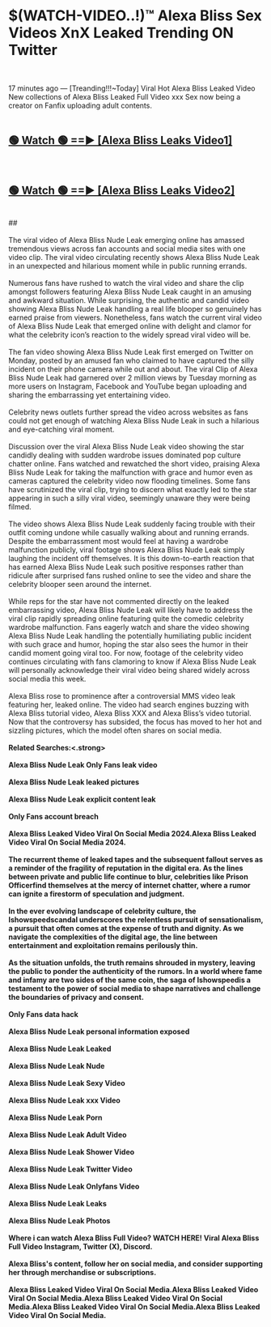 # $(WATCH-VIDEO..!)™ Alexa Bliss Sex Videos XnX Leaked Trending ON Twitter<br>
<br>

17 minutes ago — [Treanding!!!~Today] Viral Hot Alexa Bliss Leaked Video New collections of Alexa Bliss Leaked Full Video xxx Sex now being a creator on Fanfix uploading adult contents.
<br>
 <br>

##  <a href="https://best2vid.blogspot.com?title=Alexa_Bliss">🟢 Watch 🟢 ==► [Alexa Bliss Leaks Video1]</a><br>
  <br>

##  <a href="https://best2vid.blogspot.com?title=Alexa_Bliss">🟢 Watch 🟢 ==► [Alexa Bliss Leaks Video2]</a><br>
  <br>
  ##
  <br>
  <br>
The viral video of Alexa Bliss Nude Leak emerging online has amassed tremendous views across fan accounts and social media sites with one video clip. The viral video circulating recently shows Alexa Bliss Nude Leak in an unexpected and hilarious moment while in public running errands.
<br><br>
Numerous fans have rushed to watch the viral video and share the clip amongst followers featuring Alexa Bliss Nude Leak caught in an amusing and awkward situation. While surprising, the authentic and candid video showing Alexa Bliss Nude Leak handling a real life blooper so genuinely has earned praise from viewers. Nonetheless, fans watch the current viral video of Alexa Bliss Nude Leak that emerged online with delight and clamor for what the celebrity icon’s reaction to the widely spread viral video will be.
<br><br>
The fan video showing Alexa Bliss Nude Leak first emerged on Twitter on Monday, posted by an amused fan who claimed to have captured the silly incident on their phone camera while out and about. The viral Clip of Alexa Bliss Nude Leak had garnered over 2 million views by Tuesday morning as more users on Instagram, Facebook and YouTube began uploading and sharing the embarrassing yet entertaining video.
<br><br>
Celebrity news outlets further spread the video across websites as fans could not get enough of watching Alexa Bliss Nude Leak in such a hilarious and eye-catching viral moment.
<br><br>
Discussion over the viral Alexa Bliss Nude Leak video showing the star candidly dealing with sudden wardrobe issues dominated pop culture chatter online. Fans watched and rewatched the short video, praising Alexa Bliss Nude Leak for taking the malfunction with grace and humor even as cameras captured the celebrity video now flooding timelines. Some fans have scrutinized the viral clip, trying to discern what exactly led to the star appearing in such a silly viral video, seemingly unaware they were being filmed.
<br><br>
The video shows Alexa Bliss Nude Leak suddenly facing trouble with their outfit coming undone while casually walking about and running errands. Despite the embarrassment most would feel at having a wardrobe malfunction publicly, viral footage shows Alexa Bliss Nude Leak simply laughing the incident off themselves. It is this down-to-earth reaction that has earned Alexa Bliss Nude Leak such positive responses rather than ridicule after surprised fans rushed online to see the video and share the celebrity blooper seen around the internet.
<br><br>
While reps for the star have not commented directly on the leaked embarrassing video, Alexa Bliss Nude Leak will likely have to address the viral clip rapidly spreading online featuring quite the comedic celebrity wardrobe malfunction. Fans eagerly watch and share the video showing Alexa Bliss Nude Leak handling the potentially humiliating public incident with such grace and humor, hoping the star also sees the humor in their candid moment going viral too. For now, footage of the celebrity video continues circulating with fans clamoring to know if Alexa Bliss Nude Leak will personally acknowledge their viral video being shared widely across social media this week.
<br><br>
Alexa Bliss rose to prominence after a controversial MMS video leak featuring her, leaked online. The video had search engines buzzing with Alexa Bliss tutorial video, Alexa Bliss XXX and Alexa Bliss’s video tutorial. Now that the controversy has subsided, the focus has moved to her hot and sizzling pictures, which the model often shares on social media.
<br><br>
<strong>Related Searches:<.strong>
<br><br>
Alexa Bliss Nude Leak Only Fans leak video
<br><br>
Alexa Bliss Nude Leak leaked pictures
<br><br>
Alexa Bliss Nude Leak explicit content leak
<br><br>
Only Fans account breach
<br><br>
Alexa Bliss Leaked Video Viral On Social Media 2024.Alexa Bliss Leaked Video Viral On Social Media 2024.
<br><br>
The recurrent theme of leaked tapes and the subsequent fallout serves as a reminder of the fragility of reputation in the digital era. As the lines between private and public life continue to blur, celebrities like Prison Officerfind themselves at the mercy of internet chatter, where a rumor can ignite a firestorm of speculation and judgment.
<br><br>
In the ever evolving landscape of celebrity culture, the Ishowspeedscandal underscores the relentless pursuit of sensationalism, a pursuit that often comes at the expense of truth and dignity. As we navigate the complexities of the digital age, the line between entertainment and exploitation remains perilously thin.
<br><br>
As the situation unfolds, the truth remains shrouded in mystery, leaving the public to ponder the authenticity of the rumors. In a world where fame and infamy are two sides of the same coin, the saga of Ishowspeedis a testament to the power of social media to shape narratives and challenge the boundaries of privacy and consent.
<br><br>
Only Fans data hack
<br><br>
Alexa Bliss Nude Leak personal information exposed
<br><br>
Alexa Bliss Nude Leak Leaked
<br><br>
Alexa Bliss Nude Leak Nude
<br><br>
Alexa Bliss Nude Leak Sexy Video
<br><br>
Alexa Bliss Nude Leak xxx Video
<br><br>
Alexa Bliss Nude Leak Porn
<br><br>
Alexa Bliss Nude Leak Adult Video
<br><br>
Alexa Bliss Nude Leak Shower Video
<br><br>
Alexa Bliss Nude Leak Twitter Video
<br><br>
Alexa Bliss Nude Leak Onlyfans Video
<br><br>
Alexa Bliss Nude Leak Leaks
<br><br>
Alexa Bliss Nude Leak Photos
<br><br>
Where i can watch Alexa Bliss Full Video? WATCH HERE! Viral Alexa Bliss Full Video Instagram, Twitter (X), Discord.
<br><br>
Alexa Bliss's content, follow her on social media, and consider supporting her through merchandise or subscriptions.
<br><br>
Alexa Bliss Leaked Video Viral On Social Media.Alexa Bliss Leaked Video Viral On Social Media.Alexa Bliss Leaked Video Viral On Social Media.Alexa Bliss Leaked Video Viral On Social Media.Alexa Bliss Leaked Video Viral On Social Media.